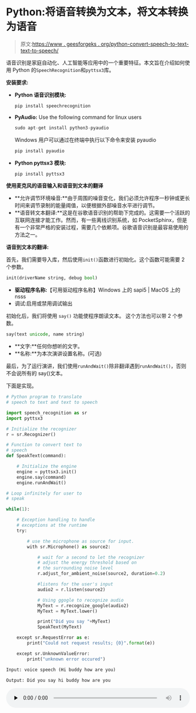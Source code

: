 # Python:将语音转换为文本，将文本转换为语音

> 原文:[https://www . geesforgeks . org/python-convert-speech-to-text-text-to-speech/](https://www.geeksforgeeks.org/python-convert-speech-to-text-and-text-to-speech/)

语音识别是家庭自动化、人工智能等应用中的一个重要特征。本文旨在介绍如何使用 Python 的`SpeechRecognition`和`pyttsx3`库。

**安装要求:**

*   **Python 语音识别模块:**

    ```py
    pip install speechrecognition
    ```

*   **PyAudio:** Use the following command for linux users

    ```py
    sudo apt-get install python3-pyaudio

    ```

    Windows 用户可以通过在终端中执行以下命令来安装 pyaudio

    ```py
    pip install pyaudio

    ```

*   **Python pyttsx3 模块:**

    ```py
    pip install pyttsx3

    ```

**使用麦克风的语音输入和语音到文本的翻译**

*   **允许调节环境噪音:**由于周围的噪音变化，我们必须允许程序一秒钟或更长时间来调节录制的能量阈值，以便根据外部噪音水平进行调节。
*   **语音转文本翻译:**这是在谷歌语音识别的帮助下完成的。这需要一个活跃的互联网连接才能工作。然而，有一些离线识别系统，如 PocketSphinx，但是有一个非常严格的安装过程，需要几个依赖项。谷歌语音识别是最容易使用的方法之一。

**语音到文本的翻译:**

首先，我们需要导入库，然后使用`init()`函数进行初始化。这个函数可能需要 2 个参数。

```py
init(driverName string, debug bool)

```

*   **驱动程序名称:**【可用驱动程序名称】Windows 上的 sapi5 | MacOS 上的 nsss
*   调试:启用或禁用调试输出

初始化后，我们将使用 `say()` 功能使程序朗读文本。
这个方法也可以带 2 个参数。

```py
say(text unicode, name string)

```

*   **文字:**任何你想听的文字。
*   **名称:**为本次演讲设置名称。(可选)

最后，为了运行演讲，我们使用`runAndWait()`除非翻译遇到`runAndWait()`，否则不会说所有的 say()文本。

下面是实现。

```py
# Python program to translate
# speech to text and text to speech

import speech_recognition as sr
import pyttsx3 

# Initialize the recognizer 
r = sr.Recognizer() 

# Function to convert text to
# speech
def SpeakText(command):

    # Initialize the engine
    engine = pyttsx3.init()
    engine.say(command) 
    engine.runAndWait()

# Loop infinitely for user to
# speak

while(1):    

    # Exception handling to handle
    # exceptions at the runtime
    try:

        # use the microphone as source for input.
        with sr.Microphone() as source2:

            # wait for a second to let the recognizer
            # adjust the energy threshold based on
            # the surrounding noise level 
            r.adjust_for_ambient_noise(source2, duration=0.2)

            #listens for the user's input 
            audio2 = r.listen(source2)

            # Using ggogle to recognize audio
            MyText = r.recognize_google(audio2)
            MyText = MyText.lower()

            print("Did you say "+MyText)
            SpeakText(MyText)

    except sr.RequestError as e:
        print("Could not request results; {0}".format(e))

    except sr.UnknownValueError:
        print("unknown error occured")
```

```py
Input: voice speech (Hi buddy how are you)  

Output: Did you say hi buddy how are you

```

<audio class="wp-audio-shortcode" id="audio-366839-1" preload="none" style="width:100%" controls=""><source type="audio/mpeg" src="https://contribute.geeksforgeeks.org/wp-content/uploads/hey-buddy-how-are-you.mp3?_=1">[https://contribute.geeksforgeeks.org/wp-content/uploads/hey-buddy-how-are-you.mp3](https://contribute.geeksforgeeks.org/wp-content/uploads/hey-buddy-how-are-you.mp3)</audio>